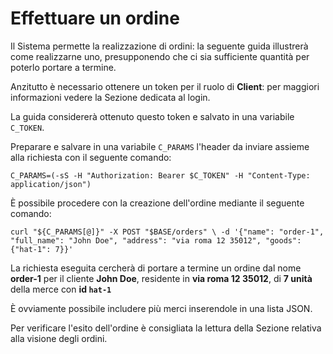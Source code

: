 # Effettuare un ordine

Il Sistema permette la realizzazione di ordini: la seguente guida illustrerà come realizzarne uno, presupponendo che ci sia sufficiente quantità per poterlo portare a termine.

Anzitutto è necessario ottenere un token per il ruolo di **Client**: per maggiori informazioni vedere la Sezione dedicata al login.

La guida considererà ottenuto questo token e salvato in una variabile `C_TOKEN`.

Preparare e salvare in una variabile `C_PARAMS` l'header da inviare assieme alla richiesta con il seguente comando:

`C_PARAMS=(-sS -H "Authorization: Bearer $C_TOKEN" -H "Content-Type: application/json")`

È possibile procedere con la creazione dell'ordine mediante il seguente comando:

`curl "${C_PARAMS[@]}" -X POST "$BASE/orders" \
  -d '{"name": "order-1", "full_name": "John Doe", "address": "via roma 12 35012", "goods": {"hat-1": 7}}'`

La richiesta eseguita cercherà di portare a termine un ordine dal nome **order-1** per il cliente **John Doe**, residente in **via roma 12 35012**, di **7 unità** della merce con **id `hat-1`**

È ovviamente possibile includere più merci inserendole in una lista JSON.

Per verificare l'esito dell'ordine è consigliata la lettura della Sezione relativa alla visione degli ordini.